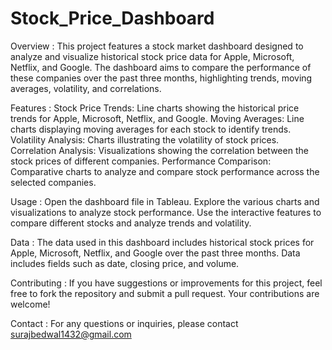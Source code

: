 # Stock_Price_Dashboard

Overview :
This project features a stock market dashboard designed to analyze and visualize historical stock price data for Apple, Microsoft, Netflix, and Google. The dashboard aims to compare the performance of these companies over the past three months, highlighting trends, moving averages, volatility, and correlations.

Features :
Stock Price Trends: Line charts showing the historical price trends for Apple, Microsoft, Netflix, and Google.
Moving Averages: Line charts displaying moving averages for each stock to identify trends.
Volatility Analysis: Charts illustrating the volatility of stock prices.
Correlation Analysis: Visualizations showing the correlation between the stock prices of different companies.
Performance Comparison: Comparative charts to analyze and compare stock performance across the selected companies.

Usage :
Open the dashboard file in Tableau.
Explore the various charts and visualizations to analyze stock performance.
Use the interactive features to compare different stocks and analyze trends and volatility.

Data :
The data used in this dashboard includes historical stock prices for Apple, Microsoft, Netflix, and Google over the past three months.
Data includes fields such as date, closing price, and volume.

Contributing :
If you have suggestions or improvements for this project, feel free to fork the repository and submit a pull request. Your contributions are welcome!

Contact :
For any questions or inquiries, please contact surajbedwal1432@gmail.com


